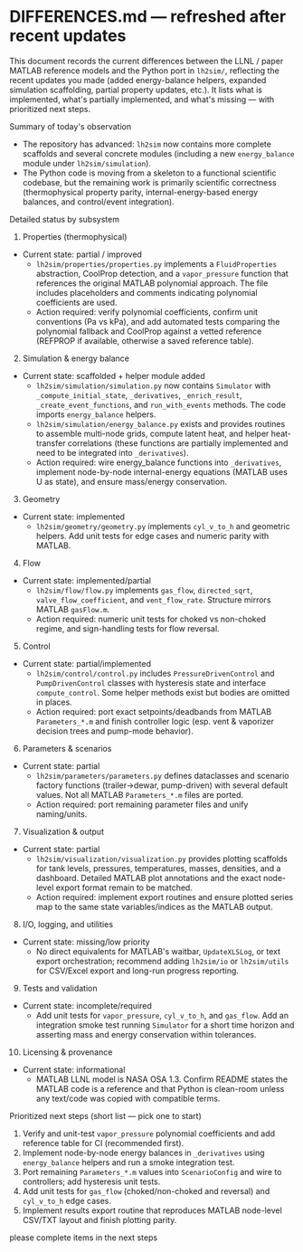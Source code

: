 # DIFFERENCES.md — refreshed after recent updates

This document records the current differences between the LLNL / paper MATLAB reference models and the Python port in `lh2sim/`, reflecting the recent updates you made (added energy-balance helpers, expanded simulation scaffolding, partial property updates, etc.). It lists what is implemented, what's partially implemented, and what's missing — with prioritized next steps.

Summary of today's observation
- The repository has advanced: `lh2sim` now contains more complete scaffolds and several concrete modules (including a new `energy_balance` module under `lh2sim/simulation`).
- The Python code is moving from a skeleton to a functional scientific codebase, but the remaining work is primarily scientific correctness (thermophysical property parity, internal-energy-based energy balances, and control/event integration).

Detailed status by subsystem

1) Properties (thermophysical)
- Current state: partial / improved
  - `lh2sim/properties/properties.py` implements a `FluidProperties` abstraction, CoolProp detection, and a `vapor_pressure` function that references the original MATLAB polynomial approach. The file includes placeholders and comments indicating polynomial coefficients are used.
  - Action required: verify polynomial coefficients, confirm unit conventions (Pa vs kPa), and add automated tests comparing the polynomial fallback and CoolProp against a vetted reference (REFPROP if available, otherwise a saved reference table).

2) Simulation & energy balance
- Current state: scaffolded + helper module added
  - `lh2sim/simulation/simulation.py` now contains `Simulator` with `_compute_initial_state`, `_derivatives`, `_enrich_result`, `_create_event_functions`, and `run_with_events` methods. The code imports `energy_balance` helpers.
  - `lh2sim/simulation/energy_balance.py` exists and provides routines to assemble multi-node grids, compute latent heat, and helper heat-transfer correlations (these functions are partially implemented and need to be integrated into `_derivatives`).
  - Action required: wire energy_balance functions into `_derivatives`, implement node-by-node internal-energy equations (MATLAB uses U as state), and ensure mass/energy conservation.

3) Geometry
- Current state: implemented
  - `lh2sim/geometry/geometry.py` implements `cyl_v_to_h` and geometric helpers. Add unit tests for edge cases and numeric parity with MATLAB.

4) Flow
- Current state: implemented/partial
  - `lh2sim/flow/flow.py` implements `gas_flow`, `directed_sqrt`, `valve_flow_coefficient`, and `vent_flow_rate`. Structure mirrors MATLAB `gasFlow.m`.
  - Action required: numeric unit tests for choked vs non-choked regime, and sign-handling tests for flow reversal.

5) Control
- Current state: partial/implemented
  - `lh2sim/control/control.py` includes `PressureDrivenControl` and `PumpDrivenControl` classes with hysteresis state and interface `compute_control`. Some helper methods exist but bodies are omitted in places.
  - Action required: port exact setpoints/deadbands from MATLAB `Parameters_*.m` and finish controller logic (esp. vent & vaporizer decision trees and pump-mode behavior).

6) Parameters & scenarios
- Current state: partial
  - `lh2sim/parameters/parameters.py` defines dataclasses and scenario factory functions (trailer→dewar, pump-driven) with several default values. Not all MATLAB `Parameters_*.m` files are ported.
  - Action required: port remaining parameter files and unify naming/units.

7) Visualization & output
- Current state: partial
  - `lh2sim/visualization/visualization.py` provides plotting scaffolds for tank levels, pressures, temperatures, masses, densities, and a dashboard. Detailed MATLAB plot annotations and the exact node-level export format remain to be matched.
  - Action required: implement export routines and ensure plotted series map to the same state variables/indices as the MATLAB output.

8) I/O, logging, and utilities
- Current state: missing/low priority
  - No direct equivalents for MATLAB's waitbar, `UpdateXLSLog`, or text export orchestration; recommend adding `lh2sim/io` or `lh2sim/utils` for CSV/Excel export and long-run progress reporting.

9) Tests and validation
- Current state: incomplete/required
  - Add unit tests for `vapor_pressure`, `cyl_v_to_h`, and `gas_flow`. Add an integration smoke test running `Simulator` for a short time horizon and asserting mass and energy conservation within tolerances.

10) Licensing & provenance
- Current state: informational
  - MATLAB LLNL model is NASA OSA 1.3. Confirm README states the MATLAB code is a reference and that Python is clean-room unless any text/code was copied with compatible terms.

Prioritized next steps (short list — pick one to start)
1. Verify and unit-test `vapor_pressure` polynomial coefficients and add reference table for CI (recommended first).
2. Implement node-by-node energy balances in `_derivatives` using `energy_balance` helpers and run a smoke integration test.
3. Port remaining `Parameters_*.m` values into `ScenarioConfig` and wire to controllers; add hysteresis unit tests.
4. Add unit tests for `gas_flow` (choked/non-choked and reversal) and `cyl_v_to_h` edge cases.
5. Implement results export routine that reproduces MATLAB node-level CSV/TXT layout and finish plotting parity.

please complete items in the next steps
